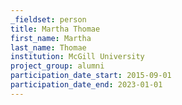 ```yaml
---
_fieldset: person
title: Martha Thomae
first_name: Martha
last_name: Thomae
institution: McGill University
project_group: alumni
participation_date_start: 2015-09-01
participation_date_end: 2023-01-01
---
```

